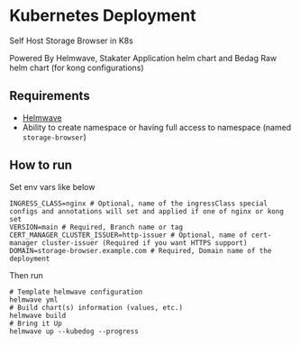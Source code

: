 # Kubernetes Deployment

Self Host Storage Browser in K8s

Powered By Helmwave, Stakater Application helm chart and Bedag Raw helm chart (for kong configurations)

## Requirements

* [Helmwave](https://helmwave.app)
* Ability to create namespace or having full access to namespace (named `storage-browser`)

## How to run

Set env vars like below

```shell
INGRESS_CLASS=nginx # Optional, name of the ingressClass special configs and annotations will set and applied if one of nginx or kong set
VERSION=main # Required, Branch name or tag
CERT_MANAGER_CLUSTER_ISSUER=http-issuer # Optional, name of cert-manager cluster-issuer (Required if you want HTTPS support)
DOMAIN=storage-browser.example.com # Required, Domain name of the deployment
```

Then run

```shell
# Template helmwave configuration
helmwave yml
# Build chart(s) information (values, etc.)
helmwave build
# Bring it Up
helmwave up --kubedog --progress
```
